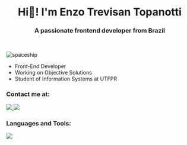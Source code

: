 <h1 align="center">
Hi👋! I'm Enzo Trevisan Topanotti
</h1>

<h3 align="center">
 A passionate frontend developer from Brazil 
</h3>
<br/>

![spaceship](https://user-images.githubusercontent.com/69278367/215359881-3ddb5f71-5667-43c8-a0f0-30f5c15f2834.gif)

* Front-End Developer
* Working on Objective Solutions
* Student of Information Systems at UTFPR

### Contact me at: 
<p align="left">
  <a href="https://www.linkedin.com/in/enzo-trevisan-topanotti-ba9576197/">
    <img src="https://skillicons.dev/icons?i=linkedin" />
  </a>
    <a href="https://www.instagram.com/enzoo_trevisan_/">
    <img src="https://skillicons.dev/icons?i=instagram" />
  </a>
</p>

### Languages and Tools: 
<p align="left">
    <img src="https://skillicons.dev/icons?i=html,css,js,ts,react,angular,nodejs,linux" />
</p>
